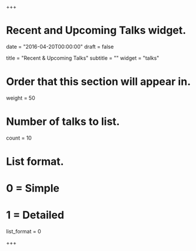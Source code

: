 +++
# Recent and Upcoming Talks widget.

date = "2016-04-20T00:00:00"
draft = false

title = "Recent & Upcoming Talks"
subtitle = ""
widget = "talks"

# Order that this section will appear in.
weight = 50

# Number of talks to list.
count = 10

# List format.
#   0 = Simple
#   1 = Detailed
list_format = 0

+++


